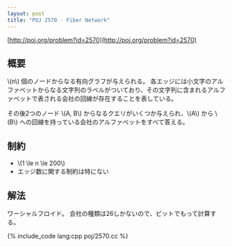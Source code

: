 ```yaml
---
layout: post
title: "POJ 2570 - Fiber Network"
---
```

[http://poj.org/problem?id=2570](http://poj.org/problem?id=2570)

## 概要
\\(n\\) 個のノードからなる有向グラフが与えられる。
各エッジには小文字のアルファベットからなる文字列のラベルがついており、その文字列に含まれるアルファベットで表される会社の回線が存在することを表している。

その後2つのノード \\(A, B\\) からなるクエリがいくつか与えられ、\\(A\\) から \\(B\\) への回線を持っている会社のアルファベットをすべて答える。

## 制約
- \\(1 \\le n \\le 200\\)
- エッジ数に関する制約は特にない

## 解法
ワーシャルフロイド。
会社の種類は26しかないので、ビットでもって計算する。

{% include_code lang:cpp poj/2570.cc %}
